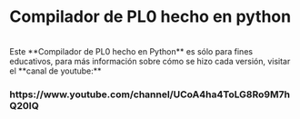 <h1>Compilador de PL0 hecho en python</h1>
<br>
Este **Compilador de PL0 hecho en Python** es sólo para fines educativos, para más información sobre cómo se hizo cada versión, visitar el **canal de youtube:** <h3>https://www.youtube.com/channel/UCoA4ha4ToLG8Ro9M7hQ20IQ</h3>
